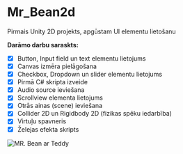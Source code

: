# Mr_Bean2d
Pirmais Unity 2D projekts, apgūstam UI elementu lietošanu

**Darāmo darbu saraskts:**
- [x] Button, Input field un text elementu lietojums
- [x] Canvas izmēra pielāgošana
- [x] Checkbox, Dropdown un slider elementu lietojums
- [x] Pirmā C# skripta izveide
- [x] Audio source ieviešana
- [x] Scrollview elementa lietojums
- [x] Otrās ainas (scene) ieviešana
- [x] Collider 2D un Rigidbody 2D (fizikas spēku iedarbība)
- [x] Virtuļu spavneris
- [x] Želejas efekta skripts

![MR. Bean ar Teddy](https://www.pngall.com/wp-content/uploads/5/Cartoon-Mr.-Bean-PNG-Free-Download.png)

